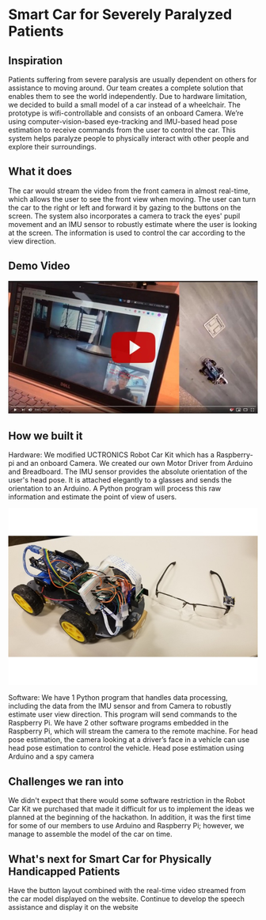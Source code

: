 # Smart Car for Severely Paralyzed Patients

## Inspiration
Patients suffering from severe paralysis are usually dependent on others for assistance to moving around. Our team creates a complete solution that enables them to see the world independently. Due to hardware limitation, we decided to build a small model of a car instead of a wheelchair. The prototype is wifi-controllable and consists of an onboard Camera. We’re using computer-vision-based eye-tracking and IMU-based head pose estimation to receive commands from the user to control the car. This system helps paralyze people to physically interact with other people and explore their surroundings.

## What it does
The car would stream the video from the front camera in almost real-time, which allows the user to see the front view when moving. The user can turn the car to the right or left and forward it by gazing to the buttons on the screen. The system also incorporates a camera to track the eyes' pupil movement and an IMU sensor to robustly estimate where the user is looking at the screen. The information is used to control the car according to the view direction.

## Demo Video
[![Watch the video](img/thumbnail.jpg)](https://www.youtube.com/watch?v=Up2wYwDFijQ)

## How we built it
Hardware: We modified UCTRONICS Robot Car Kit which has a Raspberry-pi and an onboard Camera. We created our own Motor Driver from Arduino and Breadboard. The IMU sensor provides the absolute orientation of the user's head pose. It is attached elegantly to a glasses and sends the orientation to an Arduino. A Python program will process this raw information and estimate the point of view of users.

![Smart Car with Camera onboard (left), IMU sensor capture headpose for process (right)](img/car_IMU.jpg)

Software: We have 1 Python program that handles data processing, including the data from the IMU sensor and from Camera to robustly estimate user view direction. This program will send commands to the Raspberry Pi. We have 2 other software programs embedded in the Raspberry Pi, which will stream the camera to the remote machine. For head pose estimation, the camera looking at a driver’s face in a vehicle can use head pose estimation to control the vehicle. Head pose estimation using Arduino and a spy camera

## Challenges we ran into
We didn't expect that there would some software restriction in the Robot Car Kit we purchased that made it difficult for us to implement the ideas we planned at the beginning of the hackathon. In addition, it was the first time for some of our members to use Arduino and Raspberry Pi; however, we manage to assemble the model of the car on time.

## What's next for Smart Car for Physically Handicapped Patients
Have the button layout combined with the real-time video streamed from the car model displayed on the website.
Continue to develop the speech assistance and display it on the website

